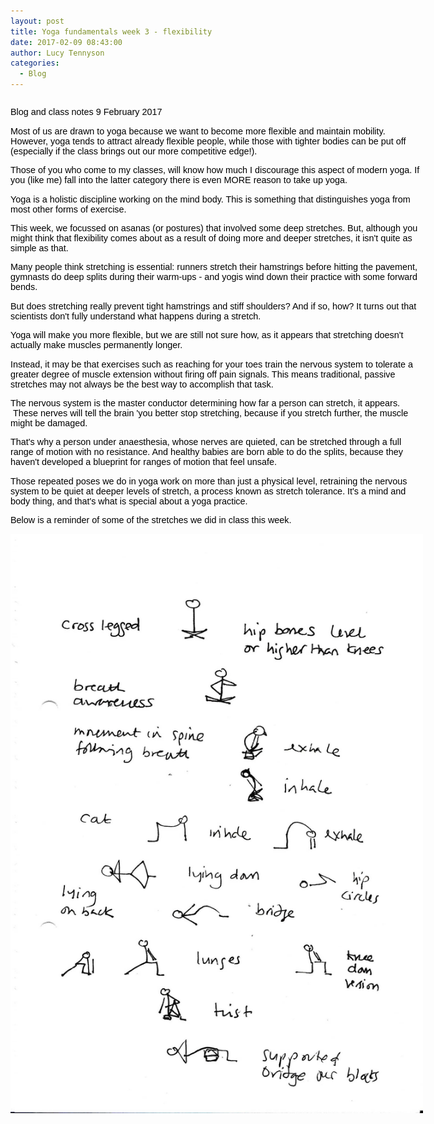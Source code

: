 ```yaml
---
layout: post
title: Yoga fundamentals week 3 - flexibility
date: 2017-02-09 08:43:00
author: Lucy Tennyson
categories:
  - Blog
---
```



<div class="blogentry" style="float: left; width: 659.5px; margin-bottom: 2em; color: rgb(0, 0, 0); font-family: trebuchet, verdana, helvetica, arial, sans-serif; font-size: 14.399999618530273px; letter-spacing: normal;"><p>Blog and class notes 9 February 2017</p><p>Most of us are drawn to yoga because we want to become more flexible and maintain mobility. However, yoga tends to attract already flexible people, while those with tighter bodies can be put off (especially if the class brings out our more competitive edge!).&nbsp;</p><p>Those of you who come to my classes, will know how much I discourage this aspect of modern yoga. If you (like me) fall into the latter category there is even MORE reason to take up yoga.</p><p>Yoga is a holistic discipline working on the mind body. This is something that distinguishes yoga from most other forms of exercise.&nbsp;</p><p>This week, we focussed on asanas (or postures) that involved some deep stretches. But, although you might think that flexibility comes about as a result of doing more and deeper stretches, it isn't quite as simple as that.</p><p>Many people think stretching is essential: runners stretch their hamstrings before hitting the pavement, gymnasts do deep splits during their warm-ups - and yogis wind down their practice with some forward bends.</p><p>But does stretching really prevent tight hamstrings and stiff shoulders? And if so, how? It turns out that scientists don't fully understand what happens during a stretch.</p><p>Yoga will make you more flexible, but we are still not sure how, as it appears that stretching doesn't actually make muscles permanently longer.</p><p>Instead, it may be that exercises such as reaching for your toes train the nervous system to tolerate a greater degree of muscle extension without firing off pain signals. This means traditional, passive stretches may not always be the best way to accomplish that task.</p><p>The nervous system is the master conductor determining how far a person can stretch, it appears. &nbsp;These nerves will tell the brain 'you better stop stretching, because if you stretch further, the muscle might be damaged.</p><p>That's why a person under anaesthesia, whose nerves are quieted, can be stretched through a full range of motion with no resistance. And healthy babies are born able to do the splits, because they haven't developed a blueprint for ranges of motion that feel unsafe.</p><p>Those repeated poses we do in yoga work on more than just a physical level, retraining the nervous system to be quiet at deeper levels of stretch, a process known as stretch tolerance. It's a mind and body thing, and that's what is special about a yoga practice.</p><p>Below is a reminder of some of the stretches we did in class this week.</p><p><img src="/uploads/versions/img-20161104-0001---x----1772-2488x---.jpg" alt="" /></p></div>

<div class="blog" style="float: left; width: 196.0625px; padding-left: 10px; color: rgb(0, 0, 0); font-family: trebuchet, verdana, helvetica, arial, sans-serif; font-size: 14.399999618530273px; letter-spacing: normal;"><ul style="list-style: none;"><li>&nbsp;</li></ul></div>